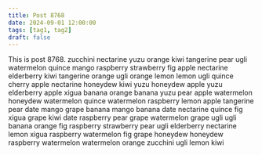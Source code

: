 ```yaml
---
title: Post 8768
date: 2024-09-01 12:00:00
tags: [tag1, tag2]
draft: false
---
```

This is post 8768.
zucchini
nectarine
yuzu
orange
kiwi
tangerine
pear
ugli
watermelon
quince
mango
raspberry
strawberry
fig
apple
nectarine
elderberry
kiwi
tangerine
orange
ugli
orange
lemon
lemon
ugli
quince
cherry
apple
nectarine
honeydew
kiwi
yuzu
honeydew
apple
yuzu
elderberry
apple
xigua
banana
orange
banana
yuzu
pear
apple
watermelon
honeydew
watermelon
quince
watermelon
raspberry
lemon
apple
tangerine
pear
date
mango
grape
banana
mango
banana
date
nectarine
quince
fig
xigua
grape
kiwi
date
raspberry
pear
grape
watermelon
grape
ugli
ugli
banana
orange
fig
raspberry
strawberry
pear
ugli
elderberry
nectarine
lemon
xigua
raspberry
watermelon
fig
grape
honeydew
honeydew
raspberry
watermelon
watermelon
orange
zucchini
ugli
lemon
kiwi

